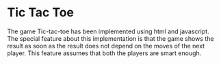 # Tic Tac Toe

The game Tic-tac-toe has been implemented using html and javascript. <br>
The special feature about this implementation is that the game shows the result as soon as the result does not depend on the moves of the next player. This feature assumes that both the players are smart enough.
